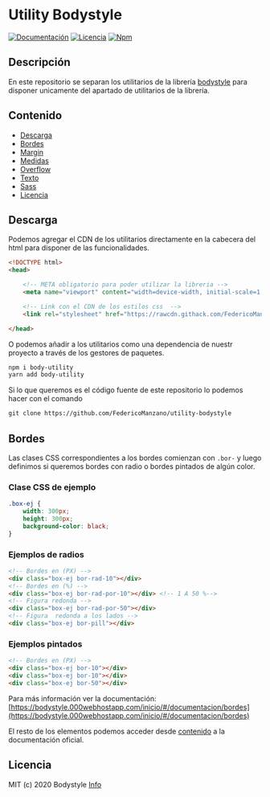 # Utility Bodystyle

[![Documentación](https://img.shields.io/badge/bodystyle-v3.5.0-green.svg)](https://bodystyle.000webhostapp.com)
[![Licencia](https://img.shields.io/badge/MIT-3.5.0-blue.svg)](https://github.com/FedericoManzano/bodystyle/blob/master/LICENCE)
[![Npm](https://img.shields.io/badge/NPM-3.5.0-blue.svg)](https://www.npmjs.com/package/body-utility)

## Descripción 

En este repositorio se separan los utilitarios de la librería [bodystyle]() para disponer unicamente del apartado de utilitarios de la librería.

## Contenido 
- [Descarga](https://github.com/FedericoManzano/utility-bodystyle#descarga)
- [Bordes](https://github.com/FedericoManzano/utility-bodystyle#bordes)
- [Margin](https://bodystyle.000webhostapp.com/inicio/#/documentacion/margin)
- [Medidas](https://bodystyle.000webhostapp.com/inicio/#/documentacion/medidas)
- [Overflow](https://bodystyle.000webhostapp.com/inicio/#/documentacion/overflow)
- [Texto](https://bodystyle.000webhostapp.com/inicio/#/documentacion/texto)
- [Sass](https://bodystyle.000webhostapp.com/inicio/#/documentacion/sass)
- [Licencia](https://github.com/FedericoManzano/utility-bodystyle#licencia)

## Descarga

Podemos agregar el CDN de los utilitarios directamente en la cabecera del html para disponer de las funcionalidades.

```html
<!DOCTYPE html>
<head>

    <!-- META obligatorio para poder utilizar la libreria -->
    <meta name="viewport" content="width=device-width, initial-scale=1.0">

    <!-- Link con el CDN de los estilos css  -->
    <link rel="stylesheet" href="https://rawcdn.githack.com/FedericoManzano/utility-bodystyle/5776691724b2bbbd985af06c57bab9541780aa60/dist/css/utulitarios.min.css">

</head>
```

O podemos añadir a los utilitarios como una dependencia de nuestr proyecto a través de los gestores de paquetes.

```txt
npm i body-utility
yarn add body-utility
```

Si lo que queremos es el código fuente de este repositorio lo podemos hacer con el comando

```txt
git clone https://github.com/FedericoManzano/utility-bodystyle
```

## Bordes

Las clases CSS correspondientes a los bordes comienzan con `.bor-` y luego definimos si queremos bordes con radio o bordes pintados de algún color.

### Clase CSS de ejemplo
```css
.box-ej {
    width: 300px;
    height: 300px;
    background-color: black;
}
```

### Ejemplos de radios
```html
<!-- Bordes en (PX) -->
<div class="box-ej bor-rad-10"></div>
<!-- Bordes en (%) -->
<div class="box-ej bor-rad-por-10"></div> <!-- 1 A 50 %-->
<!-- Figura redonda -->
<div class="box-ej bor-rad-por-50"></div>
<!-- Figura  redonda a los lados -->
<div class="box-ej bor-pill"></div>
```

### Ejemplos pintados

```html
<!-- Bordes en (PX) -->
<div class="box-ej bor-10"></div>
<div class="box-ej bor-10"></div>
<div class="box-ej bor-50"></div>
```

Para más información ver la documentación: [https://bodystyle.000webhostapp.com/inicio/#/documentacion/bordes](https://bodystyle.000webhostapp.com/inicio/#/documentacion/bordes)

El resto de los elementos podemos acceder desde [contenido](https://github.com/FedericoManzano/utility-bodystyle#contenido) a la documentación oficial.

## Licencia

MIT (c) 2020 Bodystyle [Info](https://github.com/FedericoManzano/utility-bodystyle/blob/master/LICENSE)



